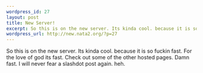 ```yaml
--- 
wordpress_id: 27
layout: post
title: New Server!
excerpt: So this is on the new server. Its kinda cool. because it is so fuckin fast. For the love of god its fast. Check out some of the other hosted pages. Damn fast. I will never fear a slashdot post again. heh.
wordpress_url: http://new.nata2.org/?p=27
---
```

So this is on the new server. Its kinda cool. because it is so fuckin fast. For the love of god its fast. Check out some of the other hosted pages. Damn fast. I will never fear a slashdot post again. heh.

